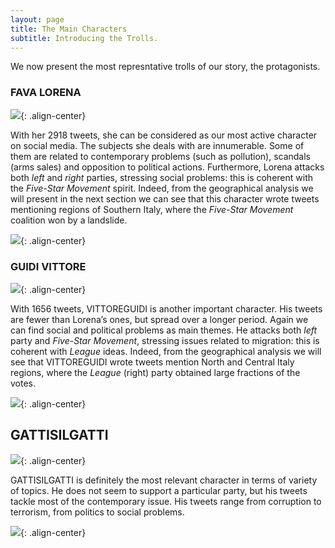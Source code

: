 ```yaml
---
layout: page
title: The Main Characters
subtitle: Introducing the Trolls.
---
```


We now present the most represntative trolls of our story, the protagonists.

### FAVA LORENA
![](../img/FAVA1.PNG){: .align-center}

With her 2918 tweets, she can be considered as our most active character on social media. The subjects she deals with are innumerable. Some of them are related to contemporary problems (such as pollution), scandals (arms sales) and opposition to political actions. Furthermore, Lorena attacks both *left* and *right* parties, stressing social problems: this is coherent with the *Five-Star Movement* spirit. Indeed, from the geographical analysis we will present in the next section we can see that this character wrote tweets mentioning regions of Southern Italy, where the *Five-Star Movement* coalition won by a landslide.

![](../img/lorenafava_final.png){: .align-center}

### GUIDI VITTORE
![](../img/GUIDI1.PNG){: .align-center}

With 1656 tweets, VITTOREGUIDI is another important character. His tweets are fewer than Lorena’s ones, but spread over a longer period. Again we can find social and political problems as main themes. He attacks both *left* party and *Five-Star Movement*, stressing issues related to migration: this is coherent with *League* ideas. Indeed, from the geographical analysis we will see that VITTOREGUIDI wrote tweets mention North and Central Italy regions, where the *League* (right) party obtained large fractions of the votes.

![](../img/vittoreguidi_final.png){: .align-center}

## GATTISILGATTI
![](../img/GATTI.PNG){: .align-center}

GATTISILGATTI is definitely the most relevant character in terms of variety of topics. He does not seem to support a particular party, but his tweets tackle most of the contemporary issue. His tweets range from corruption to terrorism, from politics to social problems.

![](../img/gattisilgatti_final.png){: .align-center}
